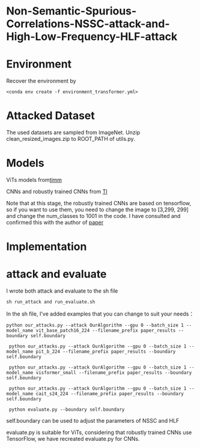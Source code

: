 # Non-Semantic-Spurious-Correlations-NSSC-attack-and-High-Low-Frequency-HLF-attack


# Environment
Recover the environment by

`<conda env create -f environment_transformer.yml>`

# Attacked Dataset
The used datasets are sampled from ImageNet. Unzip clean_resized_images.zip to ROOT_PATH of utils.py.

# Models

ViTs models from[timm](https://github.com/rwightman/pytorch-image-models)

CNNs and robustly trained CNNs from [TI](https://github.com/dongyp13/Translation-Invariant-Attacks)  

Note that at this stage, the robustly trained CNNs are based on tensorflow, so if you want to use them, you need to change the image to [3,299, 299] and change the num_classes to 1001 in the code.  I have consulted and confirmed this with the author of  [paper](https://ojs.aaai.org/index.php/AAAI/article/download/20169/19928)  

# Implementation

# attack and evaluate
I wrote both attack and evaluate to the sh file

`sh run_attack and run_evaluate.sh` 

In the sh file, I've added examples that you can change to suit your needs：

`python our_attacks.py --attack OurAlgorithm --gpu 0 --batch_size 1 --model_name vit_base_patch16_224 --filename_prefix paper_results --boundary self.boundary` 

` python our_attacks.py --attack OurAlgorithm --gpu 0 --batch_size 1 --model_name pit_b_224 --filename_prefix paper_results --boundary self.boundary` 

` python our_attacks.py --attack OurAlgorithm --gpu 0 --batch_size 1 --model_name visformer_small --filename_prefix paper_results --boundary self.boundary` 

` python our_attacks.py --attack OurAlgorithm --gpu 0 --batch_size 1 --model_name cait_s24_224 --filename_prefix paper_results --boundary self.boundary` 

` python evaluate.py --boundary self.boundary` 

self.boundary can be used to adjust the parameters of NSSC and HLF

evaluate.py is suitable for ViTs, considering that robustly trained CNNs use TensorFlow, we have recreated evaluate.py for CNNs. 





